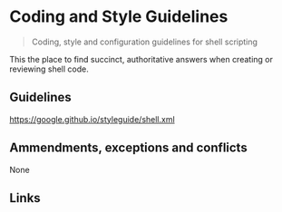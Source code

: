 # Coding and Style Guidelines
> Coding, style and configuration guidelines for shell scripting

This the place to find succinct, authoritative answers when creating or reviewing shell code.

## Guidelines

https://google.github.io/styleguide/shell.xml

## Ammendments, exceptions and conflicts

None

## Links

